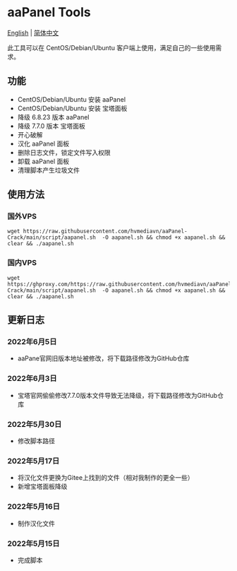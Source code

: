 # aaPanel Tools

[English](https://github.com/hvmediavn/aaPanel-Crack/blob/main/README.md)&nbsp;|&nbsp;[简体中文](https://github.com/hvmediavn/aaPanel-Crack/blob/main/README_zh.md)

此工具可以在 CentOS/Debian/Ubuntu 客户端上使用，满足自己的一些使用需求。

## 功能

- CentOS/Debian/Ubuntu 安装 aaPanel
- CentOS/Debian/Ubuntu 安装 宝塔面板
- 降级 6.8.23 版本 aaPanel
- 降级 7.7.0  版本 宝塔面板
- 开心破解
- 汉化 aaPanel 面板
- 删除日志文件，锁定文件写入权限
- 卸载 aaPanel 面板
- 清理脚本产生垃圾文件

## 使用方法

### 国外VPS
~~~
wget https://raw.githubusercontent.com/hvmediavn/aaPanel-Crack/main/script/aapanel.sh  -O aapanel.sh && chmod +x aapanel.sh && clear && ./aapanel.sh
~~~
### 国内VPS
~~~
wget https://ghproxy.com/https://raw.githubusercontent.com/hvmediavn/aaPanel-Crack/main/script/aapanel.sh  -O aapanel.sh && chmod +x aapanel.sh && clear && ./aapanel.sh
~~~

## 更新日志
### 2022年6月5日
- aaPane官网旧版本地址被修改，将下载路径修改为GitHub仓库

### 2022年6月3日
- 宝塔官网偷偷修改7.7.0版本文件导致无法降级，将下载路径修改为GitHub仓库

### 2022年5月30日
- 修改脚本路径

### 2022年5月17日
- 将汉化文件更换为Gitee上找到的文件（相对我制作的更全一些）
- 新增宝塔面板降级

### 2022年5月16日
- 制作汉化文件

### 2022年5月15日
- 完成脚本
